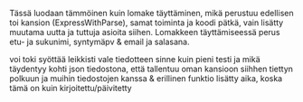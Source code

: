 Tässä luodaan tämmöinen kuin lomake täyttäminen, mikä perustuu edellisen toi kansion (ExpressWithParse), samat toiminta ja koodi pätkä, 
vain lisätty muutama uutta ja tuttuja asioita siihen. Lomakkeen täyttämiseessä perus etu- ja sukunimi, syntymäpv & email ja salasana.

voi toki syöttää leikkisti vale tiedotteen sinne kuin pieni testi ja mikä täydentyy kohti json tiedostona, 
että tallentuu oman kansioon siihhen tiettyn polkuun ja muihin tiedostojen kanssa & erillinen funktio lisätty aika, koska tämä on kuin kirjoitettu/päivitetty

